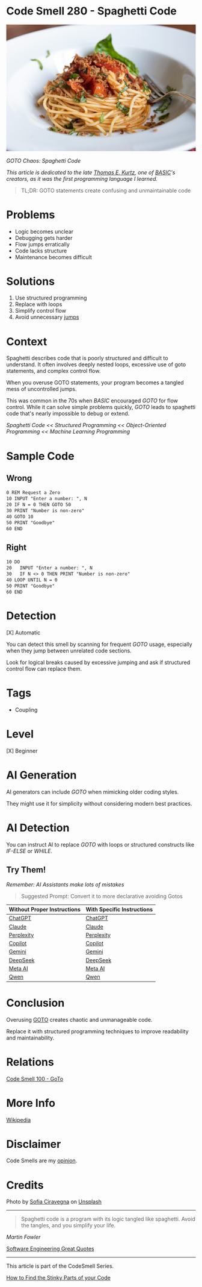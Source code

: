 # Code Smell 280 - Spaghetti Code

![Code Smell 280 - Spaghetti Code](Code%20Smell%20280%20-%20Spaghetti%20Code.jpg)

*GOTO Chaos: Spaghetti Code*

*This article is dedicated to the late [Thomas E. Kurtz](https://en.wikipedia.org/wiki/Thomas_E._Kurtz), one of [BASIC](https://en.wikipedia.org/wiki/BASIC)'s creators, as it was the first programming language I learned.*

> TL;DR: GOTO statements create confusing and unmaintainable code

# Problems

- Logic becomes unclear  
- Debugging gets harder  
- Flow jumps erratically  
- Code lacks structure  
- Maintenance becomes difficult 

# Solutions

1. Use structured programming
2. Replace with loops  
3. Simplify control flow  
4. Avoid unnecessary [jumps](https://github.com/mcsee/Software-Design-Articles/tree/main/Articles/Code%20Smells/Code%20Smell%20100%20-%20GoTo/readme.md)
 
# Context

Spaghetti describes code that is poorly structured and difficult to understand. It often involves deeply nested loops, excessive use of goto statements, and complex control flow. 

When you overuse GOTO statements, your program becomes a tangled mess of uncontrolled jumps. 

This was common in the 70s when *BASIC* encouraged *GOTO* for flow control. While it can solve simple problems quickly, *GOTO* leads to spaghetti code that's nearly impossible to debug or extend.

*Spaghetti Code << Structured Programming << Object-Oriented Programming << Machine Learning Programming*

# Sample Code

## Wrong

<!-- [Gist Url](https://gist.github.com/mcsee/3d7eece73ed40d88e25701b3dc9c5988) -->

```basic
0 REM Request a Zero
10 INPUT "Enter a number: ", N
20 IF N = 0 THEN GOTO 50
30 PRINT "Number is non-zero"
40 GOTO 10
50 PRINT "Goodbye"
60 END
```

## Right

<!-- [Gist Url](https://gist.github.com/mcsee/1d4e14095a2a844a7d659a2e9b94e348) -->

```basic
10 DO
20   INPUT "Enter a number: ", N
30   IF N <> 0 THEN PRINT "Number is non-zero"
40 LOOP UNTIL N = 0
50 PRINT "Goodbye"
60 END
```

# Detection

[X] Automatic 

You can detect this smell by scanning for frequent *GOTO* usage, especially when they jump between unrelated code sections. 

Look for logical breaks caused by excessive jumping and ask if structured control flow can replace them.

# Tags

- Coupling

# Level

[X] Beginner

# AI Generation

AI generators can include *GOTO* when mimicking older coding styles.

They might use it for simplicity without considering modern best practices.

# AI Detection

You can instruct AI to replace *GOTO* with loops or structured constructs like *IF-ELSE* or *WHILE*.

## Try Them!

*Remember: AI Assistants make lots of mistakes*

> Suggested Prompt: Convert it to more declarative avoiding Gotos

| Without Proper Instructions    | With Specific Instructions |
| -------- | ------- |
| [ChatGPT](https://chat.openai.com/?q=Correct+and+explain+this+code%3A+%60%60%60basic%0D%0A0+REM+Request+a+Zero%0D%0A10+INPUT+%22Enter+a+number%3A+%22%2C+N%0D%0A20+IF+N+%3D+0+THEN+GOTO+50%0D%0A30+PRINT+%22Number+is+non-zero%22%0D%0A40+GOTO+10%0D%0A50+PRINT+%22Goodbye%22%0D%0A60+END%0D%0A%60%60%60) | [ChatGPT](https://chat.openai.com/?q=Convert+it+to+more+declarative+avoiding+Gotos%3A+%60%60%60basic%0D%0A0+REM+Request+a+Zero%0D%0A10+INPUT+%22Enter+a+number%3A+%22%2C+N%0D%0A20+IF+N+%3D+0+THEN+GOTO+50%0D%0A30+PRINT+%22Number+is+non-zero%22%0D%0A40+GOTO+10%0D%0A50+PRINT+%22Goodbye%22%0D%0A60+END%0D%0A%60%60%60) |
| [Claude](https://claude.ai/new?q=Correct+and+explain+this+code%3A+%60%60%60basic%0D%0A0+REM+Request+a+Zero%0D%0A10+INPUT+%22Enter+a+number%3A+%22%2C+N%0D%0A20+IF+N+%3D+0+THEN+GOTO+50%0D%0A30+PRINT+%22Number+is+non-zero%22%0D%0A40+GOTO+10%0D%0A50+PRINT+%22Goodbye%22%0D%0A60+END%0D%0A%60%60%60) | [Claude](https://claude.ai/new?q=Convert+it+to+more+declarative+avoiding+Gotos%3A+%60%60%60basic%0D%0A0+REM+Request+a+Zero%0D%0A10+INPUT+%22Enter+a+number%3A+%22%2C+N%0D%0A20+IF+N+%3D+0+THEN+GOTO+50%0D%0A30+PRINT+%22Number+is+non-zero%22%0D%0A40+GOTO+10%0D%0A50+PRINT+%22Goodbye%22%0D%0A60+END%0D%0A%60%60%60) |
| [Perplexity](https://www.perplexity.ai/?q=Correct+and+explain+this+code%3A+%60%60%60basic%0D%0A0+REM+Request+a+Zero%0D%0A10+INPUT+%22Enter+a+number%3A+%22%2C+N%0D%0A20+IF+N+%3D+0+THEN+GOTO+50%0D%0A30+PRINT+%22Number+is+non-zero%22%0D%0A40+GOTO+10%0D%0A50+PRINT+%22Goodbye%22%0D%0A60+END%0D%0A%60%60%60) | [Perplexity](https://www.perplexity.ai/?q=Convert+it+to+more+declarative+avoiding+Gotos%3A+%60%60%60basic%0D%0A0+REM+Request+a+Zero%0D%0A10+INPUT+%22Enter+a+number%3A+%22%2C+N%0D%0A20+IF+N+%3D+0+THEN+GOTO+50%0D%0A30+PRINT+%22Number+is+non-zero%22%0D%0A40+GOTO+10%0D%0A50+PRINT+%22Goodbye%22%0D%0A60+END%0D%0A%60%60%60) |
| [Copilot](https://www.bing.com/chat?showconv=1&sendquery=1&q=Correct+and+explain+this+code%3A+%60%60%60basic%0D%0A0+REM+Request+a+Zero%0D%0A10+INPUT+%22Enter+a+number%3A+%22%2C+N%0D%0A20+IF+N+%3D+0+THEN+GOTO+50%0D%0A30+PRINT+%22Number+is+non-zero%22%0D%0A40+GOTO+10%0D%0A50+PRINT+%22Goodbye%22%0D%0A60+END%0D%0A%60%60%60) | [Copilot](https://www.bing.com/chat?showconv=1&sendquery=1&q=Convert+it+to+more+declarative+avoiding+Gotos%3A+%60%60%60basic%0D%0A0+REM+Request+a+Zero%0D%0A10+INPUT+%22Enter+a+number%3A+%22%2C+N%0D%0A20+IF+N+%3D+0+THEN+GOTO+50%0D%0A30+PRINT+%22Number+is+non-zero%22%0D%0A40+GOTO+10%0D%0A50+PRINT+%22Goodbye%22%0D%0A60+END%0D%0A%60%60%60) |
| [Gemini](https://gemini.google.com/) | [Gemini](https://gemini.google.com/) | 
| [DeepSeek](https://chat.deepseek.com/) | [DeepSeek](https://chat.deepseek.com/) | 
| [Meta AI](https://www.meta.ai/chat) | [Meta AI](https://www.meta.ai/) | 
| [Qwen](https://chat.qwen.ai) | [Qwen](https://chat.qwen.ai) | 

# Conclusion

Overusing [GOTO](https://github.com/mcsee/Software-Design-Articles/tree/main/Articles/Code%20Smells/Code%20Smell%20100%20-%20GoTo/readme.md) creates chaotic and unmanageable code. 

Replace it with structured programming techniques to improve readability and maintainability.

# Relations

[Code Smell 100 - GoTo](https://github.com/mcsee/Software-Design-Articles/tree/main/Articles/Code%20Smells/Code%20Smell%20100%20-%20GoTo/readme.md)

# More Info

[Wikipedia](https://en.wikipedia.org/wiki/BASIC)

# Disclaimer

Code Smells are my [opinion](https://github.com/mcsee/Software-Design-Articles/tree/main/Articles/Blogging/I%20Wrote%20More%20than%2090%20Articles%20on%202021%20Here%20is%20What%20I%20Learned/readme.md).

# Credits

Photo by [Sofia Ciravegna](https://unsplash.com/@sociravegna) on [Unsplash](https://unsplash.com/photos/a-plate-of-spaghetti-with-meat-and-tomato-sauce-khQeenz99H0)      
  
* * *

> Spaghetti code is a program with its logic tangled like spaghetti. Avoid the tangles, and you simplify your life.

_Martin Fowler_
 
[Software Engineering Great Quotes](https://github.com/mcsee/Software-Design-Articles/tree/main/Articles/Quotes/Software%20Engineering%20Great%20Quotes/readme.md)

* * *

This article is part of the CodeSmell Series.

[How to Find the Stinky Parts of your Code](https://github.com/mcsee/Software-Design-Articles/tree/main/Articles/Code%20Smells/How%20to%20Find%20the%20Stinky%20parts%20of%20your%20Code/readme.md)